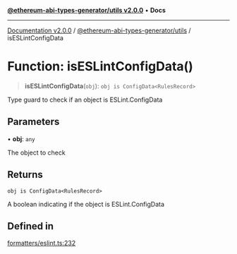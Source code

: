 [**@ethereum-abi-types-generator/utils v2.0.0**](../README.md) • **Docs**

***

[Documentation v2.0.0](../../../packages.md) / [@ethereum-abi-types-generator/utils](../README.md) / isESLintConfigData

# Function: isESLintConfigData()

> **isESLintConfigData**(`obj`): `obj is ConfigData<RulesRecord>`

Type guard to check if an object is ESLint.ConfigData

## Parameters

• **obj**: `any`

The object to check

## Returns

`obj is ConfigData<RulesRecord>`

A boolean indicating if the object is ESLint.ConfigData

## Defined in

[formatters/eslint.ts:232](https://github.com/niZmosis/ethereum-abi-types-generator/blob/51c0ac8a6ea35330201860f8469daa0efc6ae8f2/packages/utils/src/formatters/eslint.ts#L232)
